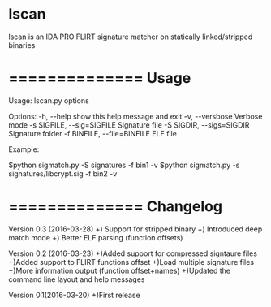 # lscan
lscan is an IDA PRO FLIRT signature matcher on statically linked/stripped binaries


==============
Usage
==============

Usage: lscan.py options

Options:
  -h, --help            show this help message and exit
  -v, --versbose        Verbose mode
  -s SIGFILE, --sig=SIGFILE
                        Signature file
  -S SIGDIR, --sigs=SIGDIR
                        Signature folder
  -f BINFILE, --file=BINFILE
                        ELF file

Example:

$python sigmatch.py -S signatures -f bin1 -v
$python sigmatch.py -s signatures/libcrypt.sig -f bin2 -v


==============
Changelog
==============
Version 0.3 (2016-03-28)
+) Support for stripped binary
+) Introduced deep match mode
+) Better ELF parsing (function offsets)


Version 0.2 (2016-03-23)
+)Added support for compressed signtaure files
+)Added support to FLIRT functions offset
+)Load multiple signature files
+)More information output (function offset+names)
+)Updated the command line layout and help messages

Version 0.1(2016-03-20)
+)First release
		

